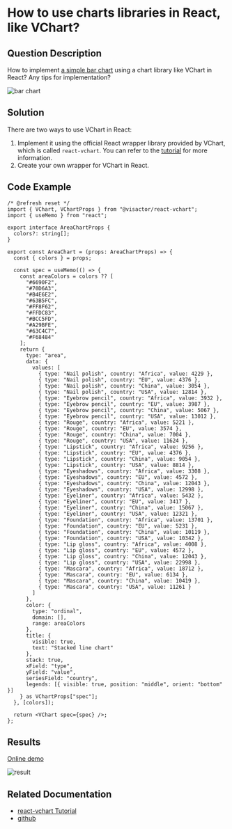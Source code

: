 # How to use charts libraries in React, like VChart?

## Question Description

How to implement [a simple bar chart](https://www.visactor.io/vchart/demo/bar-chart/basic-column) using a chart library like VChart in React? Any tips for implementation?

![bar chart](/vchart/faq/29-0.png)

## Solution

There are two ways to use VChart in React:

1. Implement it using the official React wrapper library provided by VChart, which is called `react-vchart`. You can refer to the [tutorial](https://www.visactor.io/vchart/guide/tutorial_docs/Cross-terminal_and_Developer_Ecology/react) for more information.
2. Create your own wrapper for VChart in React.

## Code Example

```
/* @refresh reset */
import { VChart, VChartProps } from "@visactor/react-vchart";
import { useMemo } from "react";

export interface AreaChartProps {
  colors?: string[];
}

export const AreaChart = (props: AreaChartProps) => {
  const { colors } = props;

  const spec = useMemo(() => {
    const areaColors = colors ?? [
      "#6690F2",
      "#70D6A3",
      "#B4E6E2",
      "#63B5FC",
      "#FF8F62",
      "#FFDC83",
      "#BCC5FD",
      "#A29BFE",
      "#63C4C7",
      "#F68484"
    ];
    return {
      type: "area",
      data: {
        values: [
          { type: "Nail polish", country: "Africa", value: 4229 },
          { type: "Nail polish", country: "EU", value: 4376 },
          { type: "Nail polish", country: "China", value: 3054 },
          { type: "Nail polish", country: "USA", value: 12814 },
          { type: "Eyebrow pencil", country: "Africa", value: 3932 },
          { type: "Eyebrow pencil", country: "EU", value: 3987 },
          { type: "Eyebrow pencil", country: "China", value: 5067 },
          { type: "Eyebrow pencil", country: "USA", value: 13012 },
          { type: "Rouge", country: "Africa", value: 5221 },
          { type: "Rouge", country: "EU", value: 3574 },
          { type: "Rouge", country: "China", value: 7004 },
          { type: "Rouge", country: "USA", value: 11624 },
          { type: "Lipstick", country: "Africa", value: 9256 },
          { type: "Lipstick", country: "EU", value: 4376 },
          { type: "Lipstick", country: "China", value: 9054 },
          { type: "Lipstick", country: "USA", value: 8814 },
          { type: "Eyeshadows", country: "Africa", value: 3308 },
          { type: "Eyeshadows", country: "EU", value: 4572 },
          { type: "Eyeshadows", country: "China", value: 12043 },
          { type: "Eyeshadows", country: "USA", value: 12998 },
          { type: "Eyeliner", country: "Africa", value: 5432 },
          { type: "Eyeliner", country: "EU", value: 3417 },
          { type: "Eyeliner", country: "China", value: 15067 },
          { type: "Eyeliner", country: "USA", value: 12321 },
          { type: "Foundation", country: "Africa", value: 13701 },
          { type: "Foundation", country: "EU", value: 5231 },
          { type: "Foundation", country: "China", value: 10119 },
          { type: "Foundation", country: "USA", value: 10342 },
          { type: "Lip gloss", country: "Africa", value: 4008 },
          { type: "Lip gloss", country: "EU", value: 4572 },
          { type: "Lip gloss", country: "China", value: 12043 },
          { type: "Lip gloss", country: "USA", value: 22998 },
          { type: "Mascara", country: "Africa", value: 18712 },
          { type: "Mascara", country: "EU", value: 6134 },
          { type: "Mascara", country: "China", value: 10419 },
          { type: "Mascara", country: "USA", value: 11261 }
        ]
      },
      color: {
        type: "ordinal",
        domain: [],
        range: areaColors
      },
      title: {
        visible: true,
        text: "Stacked line chart"
      },
      stack: true,
      xField: "type",
      yField: "value",
      seriesField: "country",
      legends: [{ visible: true, position: "middle", orient: "bottom" }]
    } as VChartProps["spec"];
  }, [colors]);

  return <VChart spec={spec} />;
};
```

## Results

[Online demo](https://codesandbox.io/s/visactor-vchart-react-demo-forked-jsqqjj)

![result](/vchart/faq/29-1.gif)

## Related Documentation

- [react-vchart Tutorial](https://www.visactor.io/vchart/guide/tutorial_docs/Cross-terminal_and_Developer_Ecology/react)
- [github](https://github.com/VisActor/VChart)
